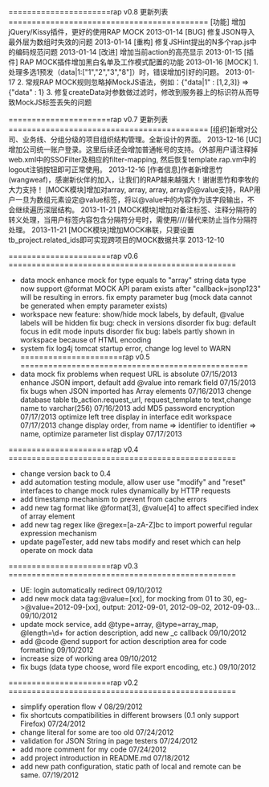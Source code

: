 ======================rap v0.8 更新列表===========================================
    [功能] 增加jQuery/Kissy插件，更好的使用RAP MOCK 2013-01-14
    [BUG] 修复JSON导入最外层为数组时失效的问题 2013-01-14
    [重构] 修复JSHint提出的N多个rap.js中的编码规范问题 2013-01-14
    [改进] 增加当前action的高亮显示 2013-01-15
    [插件] RAP MOCK插件增加黑白名单及工作模式配置的功能 2013-01-16
    [MOCK] 1. 处理多选1预发（data|1:["1","2","3","8"]）时，错误增加引好的问题。 2013-01-17
           2. 常规RAP MOCK规则忽略掉MockJS语法，例如：{"data|1" : [1,2,3]} => {"data" : 1}
           3. 修复createData对参数做过滤时，修改到服务器上的标识符从而导致MockJS标签丢失的问题

======================rap v0.7 更新列表===========================================
    [组织]新增对公司、业务线、分组分级的项目组织结构管理。全新设计的界面。 2013-12-16
    [UC]增加公司统一账户登录。这里后续还会增加普通帐号的支持。（外部用户请注释掉web.xml中的SSOFilter及相应的filter-mapping, 然后恢复template.rap.vm中的logout注销按钮即可正常使用。 2013-12-16
    [作者信息]作者新增思竹(wangweaf)，感谢新伙伴的加入，让我们的RAP越来越强大！谢谢思竹和李牧的大力支持！
    [MOCK模块]增加对array<number>, array<string>, array<object>, array<boolean>的@value支持，RAP用户一旦为数组元素设定@value标签，将以@value中的内容作为该字段输出，不会继续遍历深层结构。 2013-11-21
    [MOCK模块]增加对备注标签、注释分隔符的转义处理，当用户标签内容包含分隔符分号时，需使用////替代来防止当作分隔符处理。 2013-11-21
    [MOCK模块]增加MOCK串联，只要设置tb_project.related_ids即可实现跨项目的MOCK数据共享 2013-12-10

======================rap v0.6 =================================================
  * data mock
        enhance mock for type equals to "array<string>"
        string data type now support @format
        MOCK API param exists after "callback=jsonp123" will be resulting in errors.
        fix empty parameter bug (mock data cannot be generated when empty parameter exists)
  * workspace
        new feature: show/hide mock labels, by default, @value labels will be hidden
        fix bug: check in versions disorder
        fix bug: default focus in edit mode inputs disorder
        fix bug: labels partly shown in workspace because of HTML encoding
  * system
        fix log4j tomcat startup error, change log level to WARN
======================rap v0.5 =================================================
  * data mock
        fix problems when request URL is absolute 07/15/2013
        enhance JSON import, default add @value into remark field 07/15/2013
        fix bugs when JSON imported has Array<xxx> elements 07/16/2013
        chenge database table tb_action.request_url, request_template to text,change name to varchar(256) 07/16/2013
        add MD5 password encryption 07/17/2013
        optimize left tree display in interface edit workspace 07/17/2013
        change display order, from name => identifier to identifier => name, optimize parameter list display 07/17/2013

======================rap v0.4 =================================================
  * change version back to 0.4
  * add automation testing module, allow user use "modify" and "reset" interfaces to change mock rules dynamically by HTTP requests
  * add timestamp mechanism to prevent from cache errors
  * add new tag format like @format[3], @value[4] to affect specified index of array element
  * add new tag regex like @regex=[a-zA-Z]bc to import powerful regular expression mechanism
  * update pageTester, add new tabs modify and reset which can help operate on mock data

======================rap v0.3 =================================================
  * UE: login automatically redirect 09/10/2012
  * add new mock data tag:@value=[xx], for mocking from 01 to 30, eg->@value=2012-09-[xx], output: 2012-09-01, 2012-09-02, 2012-09-03...  09/10/2012
  * update mock service, add @type=array, @type=array_map, @length=\d+ for action description, add new _c callback  09/10/2012
  * add @code @end support for action description area for code formatting  09/10/2012
  * increase size of working area  09/10/2012
  * fix bugs (data type choose, word file export encoding, etc.)  09/10/2012

======================rap v0.2 =================================================
  * simplify operation flow √ 08/29/2012
  * fix shortcuts compatibilities in different browsers (0.1 only support Firefox)  07/24/2012
  * change literal for some are too old 07/24/2012
  * validation for JSON String in page testers 07/24/2012
  * add more comment for my code 07/24/2012
  * add project introduction in README.md 07/18/2012
  * add new path configuration, static path of local and remote can be same. 07/19/2012
